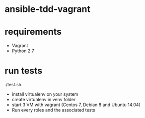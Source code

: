 # ansible-tdd-vagrant

# requirements

 * Vagrant
 * Python 2.7

# run tests

   ./test.sh
   
 * install virtualenv on your system
 * create virtualenv in venv folder
 * start 3 VM with vagrant (Centos 7, Debian 8 and Ubuntu 14.04)
 * Run every roles and the associated tests